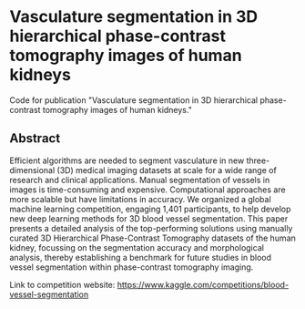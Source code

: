 # Vasculature segmentation in 3D hierarchical phase-contrast tomography images of human kidneys
Code for publication "Vasculature segmentation in 3D hierarchical phase-contrast tomography images of human kidneys."

## Abstract
Efficient algorithms are needed to segment vasculature in new three-dimensional (3D) medical imaging datasets at scale for a wide range of research and clinical applications. Manual segmentation of vessels in images is time-consuming and expensive. Computational approaches are more scalable but have limitations in accuracy. We organized a global machine learning competition, engaging 1,401 participants, to help develop new deep learning methods for 3D blood vessel segmentation. This paper presents a detailed analysis of the top-performing solutions using manually curated 3D Hierarchical Phase-Contrast Tomography datasets of the human kidney, focussing on the segmentation accuracy and morphological analysis, thereby establishing a benchmark for future studies in blood vessel segmentation within phase-contrast tomography imaging.

Link to competition website: https://www.kaggle.com/competitions/blood-vessel-segmentation 